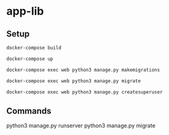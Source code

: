 # app-lib

## Setup

```bash
docker-compose build
```

```bash
docker-compose up
```

```bash
docker-compose exec web python3 manage.py makemigrations
```

```bash
docker-compose exec web python3 manage.py migrate
```

```bash
docker-compose exec web python3 manage.py createsuperuser
```

## Commands

python3 manage.py runserver
python3 manage.py migrate
